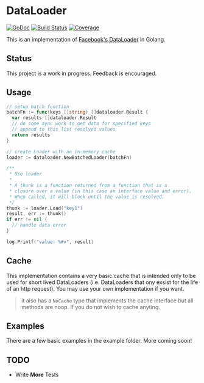 # DataLoader
[![GoDoc](https://godoc.org/github.com/nicksrandall/dataloader?status.svg)](https://godoc.org/github.com/nicksrandall/dataloader)
[![Build Status](https://travis-ci.org/nicksrandall/dataloader.svg?branch=master)](https://travis-ci.org/nicksrandall/dataloader)
[![Coverage](http://gocover.io/_badge/github.com/nicksrandall/dataloader)](http://gocover.io/github.com/nicksrandall/dataloader)

This is an implementation of [Facebook's DataLoader](https://github.com/facebook/dataloader) in Golang.

## Status
This project is a work in progress. Feedback is encouraged.

## Usage
```go
// setup batch function
batchFn := func(keys []string) []dataloader.Result {
  var results []dataloader.Result
  // do some aync work to get data for specified keys
  // append to this list resolved values
  return results
}

// create Loader with an in-memory cache
loader := dataloader.NewBatchedLoader(batchFn)

/**
 * Use loader
 *
 * A thunk is a function returned from a function that is a 
 * closure over a value (in this case an interface value and error).
 * When called, it will block until the value is resolved.
 */
thunk := loader.Load("key1")
result, err := thunk()
if err != nil {
  // handle data error
}

log.Printf("value: %#v", result)
```

## Cache
This implementation contains a very basic cache that is intended only to be used for short lived DataLoaders (i.e. DataLoaders that ony exsist for the life of an http request). You may use your own implementation if you want.

> it also has a `NoCache` type that implements the cache interface but all methods are noop. If you do not wish to cache anyting.

## Examples
There are a few basic examples in the example folder. More coming soon!

## TODO
- Write **More** Tests
